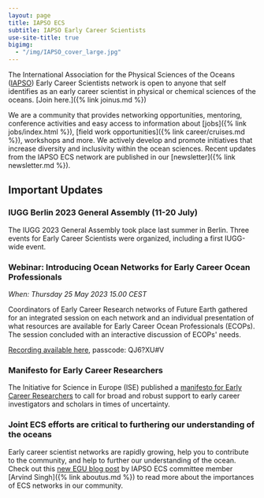 ```yaml
---
layout: page
title: IAPSO ECS
subtitle: IAPSO Early Career Scientists
use-site-title: true
bigimg:
  - "/img/IAPSO_cover_large.jpg"
---
```


The International Association for the Physical Sciences of the Oceans ([IAPSO](https://iapso-ocean.org/)) Early Career Scientists network is open to anyone  that self identifies as an early career scientist in physical or chemical sciences of the oceans. [Join here.]({% link joinus.md %})

We are a community that provides networking opportunities, mentoring, conference activities and easy access to information about [jobs]({% link jobs/index.html %}), [field work opportunities]({% link career/cruises.md %}), workshops and more. We actively develop and promote initiatives that increase diversity and inclusivity within the ocean sciences. Recent updates from the IAPSO ECS network are published in our [newsletter]({% link newsletter.md %}).

## Important Updates

### IUGG Berlin 2023 General Assembly (11-20 July)
The IUGG 2023 General Assembly took place last summer in Berlin. Three events for Early Career Scientists were organized, including a first IUGG-wide event.

### Webinar: Introducing Ocean Networks for Early Career Ocean Professionals
*When: Thursday 25 May 2023 15.00 CEST*

Coordinators of Early Career Research networks of Future Earth gathered for an integrated session on each network and an individual presentation of what resources are available for Early Career Ocean Professionals (ECOPs). The session concluded with an interactive discussion of ECOPs' needs.

[Recording available here](https://us06web.zoom.us/rec/share/LJUbGv9ojqUUpp9B8gjVqQwul2Ytp0PgWJLtek_2_M6fk7iDduFn7XtGeZiLn0cP.8vSQdQ74fsh1Ioj5?startTime=1685019700000), passcode: QJ6?XU#V

### Manifesto for Early Career Researchers
The Initiative for Science in Europe (ISE) published a [manifesto for Early Career Researchers](https://initiative-se.eu/manifesto/) to call for broad and robust support to early career investigators and scholars in times of uncertainty.

### Joint ECS efforts are critical to furthering our understanding of the oceans
Early career scientist networks are rapidly growing, help you to contribute to the community, and help to further our understanding of the ocean. Check out this [new EGU blog post](https://blogs.egu.eu/divisions/os/2021/06/25/ocean-networks-1/) by IAPSO ECS committee member [Arvind Singh]({% link aboutus.md %}) to read more about the importances of ECS networks in our community.
